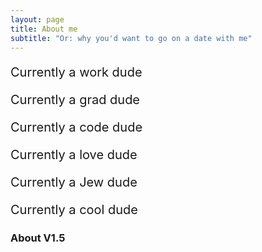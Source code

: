 ```yaml
---
layout: page
title: About me
subtitle: "Or: why you'd want to go on a date with me"
---
```



<div class="row">
    <span style="font-size: 20px;">
        <p><div class="col-sm-1 col-xs-1"><span class="fa fa-briefcase" style="font-size: 1.2em;"></span></div>
        <div class="col-sm-offset-1 col-xs-offset-1">
        Currently a work dude
        </div></p>
        <p><div class="col-sm-1 col-xs-1"><span class="fa fa-graduation-cap" style="font-size: 1.2em;"></span></div>
        <div class="col-sm-offset-1 col-xs-offset-1">
        Currently a grad dude
        </div></p>
        <p><div class="col-sm-1 col-xs-1"><span class="fa fa-code" style="font-size: 1.2em;"></span></div>
        <div class="col-sm-offset-1 col-xs-offset-1">
        Currently a code dude
        </div></p>
        <p><div class="col-sm-1 col-xs-1"><span class="fa fa-heart" style="font-size: 1.2em;"></span></div>
        <div class="col-sm-offset-1 col-xs-offset-1">
        Currently a love dude
        </div></p>
        <p><div class="col-sm-1 col-xs-1"><span class="fa fa-star-of-david" style="font-size: 1.2em;"></span></div>
        <div class="col-sm-offset-1 col-xs-offset-1">
        Currently a Jew dude
        </div></p>
        <p><div class="col-sm-1 col-xs-1"><span class="fa fa-globe about-icon" style="font-size: 1.2em;"></span></div>
        <div class="col-sm-offset-1 col-xs-offset-1">
        Currently a cool dude
        </div></p>
    </span>
</div>

### About V1.5
